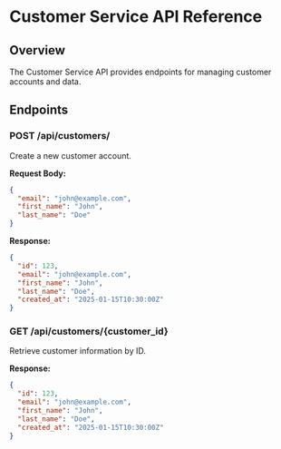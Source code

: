 # Customer Service API Reference

## Overview
The Customer Service API provides endpoints for managing customer accounts and data.

## Endpoints

### POST /api/customers/
Create a new customer account.

**Request Body:**
```json
{
  "email": "john@example.com",
  "first_name": "John", 
  "last_name": "Doe"
}
```

**Response:**
```json
{
  "id": 123,
  "email": "john@example.com",
  "first_name": "John",
  "last_name": "Doe", 
  "created_at": "2025-01-15T10:30:00Z"
}
```

### GET /api/customers/{customer_id}
Retrieve customer information by ID.

**Response:**
```json
{
  "id": 123,
  "email": "john@example.com",
  "first_name": "John",
  "last_name": "Doe",
  "created_at": "2025-01-15T10:30:00Z"
}
```